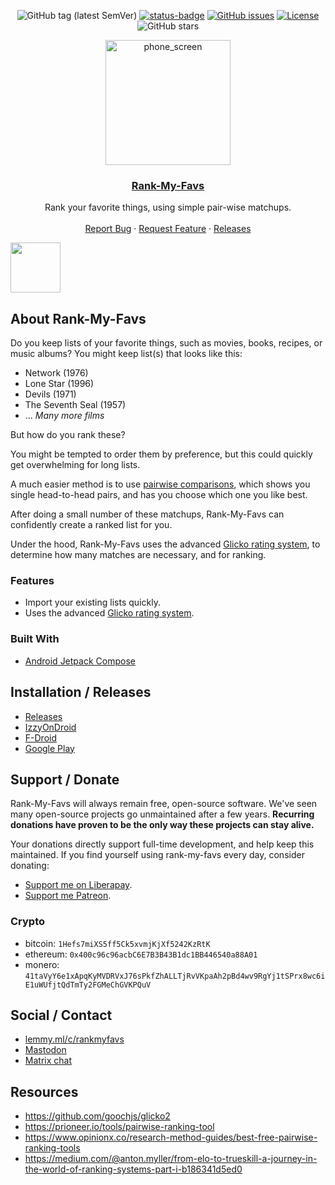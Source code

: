 <div align="center">

![GitHub tag (latest SemVer)](https://img.shields.io/github/tag/dessalines/rank-my-favs.svg)
[![status-badge](https://woodpecker.join-lemmy.org/api/badges/dessalines/rank-my-favs/status.svg)](https://woodpecker.join-lemmy.org/dessalines/rank-my-favs)
[![GitHub issues](https://img.shields.io/github/issues-raw/dessalines/rank-my-favs.svg)](https://github.com/dessalines/rank-my-favs/issues)
[![License](https://img.shields.io/github/license/dessalines/rank-my-favs.svg)](LICENSE)
![GitHub stars](https://img.shields.io/github/stars/dessalines/rank-my-favs?style=social)

</div>

<p align="center">
  <a href="https://github.com/dessalines/rank-my-favs" rel="noopener">
    <img width=200px height=200px src="https://raw.githubusercontent.com/dessalines/rank-my-favs/main/app/src/main/res/mipmap-xxxhdpi/ic_launcher.png" alt="phone_screen" />
  </a>

 <h3 align="center"><a href="https://github.com/dessalines/rank-my-favs">Rank-My-Favs</a></h3>
  <p align="center">
    Rank your favorite things, using simple pair-wise matchups.
    <br />
    <br />
    <a href="https://github.com/dessalines/rank-my-favs/issues">Report Bug</a>
    ·
    <a href="https://github.com/dessalines/rank-my-favs/issues">Request Feature</a>
    ·
    <a href="https://github.com/dessalines/rank-my-favs/releases">Releases</a>
  </p>
  <!-- TODO, get it on these stores -->
  <!-- <p align="center"> -->
    <!-- <a href="https://apt.izzysoft.de/fdroid/index/apk/com.dessalines.rankmyfavs"><img src="https://gitlab.com/IzzyOnDroid/repo/-/raw/master/assets/IzzyOnDroid.png" alt="Get it on IzzyOnDroid" height="80"></a> -->
    <!-- <a href="https://f-droid.org/packages/com.dessalines.thumbkey"><img src="https://fdroid.gitlab.io/artwork/badge/get-it-on.png" alt="Get it on F-Droid" height="80"></a> -->
    <!-- <a href="https://play.google.com/store/apps/details?id=com.dessalines.thumbkey"><img src="https://cdn.rawgit.com/steverichey/google-play-badge-svg/master/img/en_get.svg" height="80"></a> -->
    <a href="https://github.com/dessalines/rank-my-favs/releases/latest"><img src="https://raw.githubusercontent.com/andOTP/andOTP/master/assets/badges/get-it-on-github.png" height="80"></a>
  <!-- </p> -->
</p>

## About Rank-My-Favs

Do you keep lists of your favorite things, such as movies, books, recipes, or music albums? You might keep list(s) that looks like this:

- Network (1976)
- Lone Star (1996)
- Devils (1971)
- The Seventh Seal (1957)
- ... _Many more films_

But how do you rank these?

You might be tempted to order them by preference, but this could quickly get overwhelming for long lists.

A much easier method is to use [pairwise comparisons](https://www.opinionx.co/blog/pairwise-comparison), which shows you single head-to-head pairs, and has you choose which one you like best.

After doing a small number of these matchups, Rank-My-Favs can confidently create a ranked list for you.

Under the hood, Rank-My-Favs uses the advanced [Glicko rating system](https://en.m.wikipedia.org/wiki/Glicko_rating_system), to determine how many matches are necessary, and for ranking.

### Features

- Import your existing lists quickly.
- Uses the advanced [Glicko rating system](https://en.m.wikipedia.org/wiki/Glicko_rating_system).

### Built With

- [Android Jetpack Compose](https://developer.android.com/jetpack/compose)

## Installation / Releases

- [Releases](https://github.com/dessalines/rank-my-favs/releases)
- [IzzyOnDroid](https://apt.izzysoft.de/fdroid/index/apk/com.dessalines.rankmyfavs)
- [F-Droid](https://f-droid.org/en/packages/com.dessalines.rankmyfavs/)
- [Google Play](https://play.google.com/store/apps/details?id=com.dessalines.thumbkey)

## Support / Donate

Rank-My-Favs will always remain free, open-source software. We've seen many open-source projects go unmaintained after a few years. **Recurring donations have proven to be the only way these projects can stay alive.**

Your donations directly support full-time development, and help keep this maintained. If you find yourself using rank-my-favs every day, consider donating:

- [Support me on Liberapay](https://liberapay.com/dessalines).
- [Support me Patreon](https://www.patreon.com/dessalines).

### Crypto

- bitcoin: `1Hefs7miXS5ff5Ck5xvmjKjXf5242KzRtK`
- ethereum: `0x400c96c96acbC6E7B3B43B1dc1BB446540a88A01`
- monero: `41taVyY6e1xApqKyMVDRVxJ76sPkfZhALLTjRvVKpaAh2pBd4wv9RgYj1tSPrx8wc6iE1uWUfjtQdTmTy2FGMeChGVKPQuV`

## Social / Contact

- [lemmy.ml/c/rankmyfavs](https://lemmy.ml/c/rankmyfavs)
- [Mastodon](https://mastodon.social/@dessalines)
- [Matrix chat](https://matrix.to/#/#rank-my-favs:matrix.org)

## Resources

- https://github.com/goochjs/glicko2
- https://prioneer.io/tools/pairwise-ranking-tool
- https://www.opinionx.co/research-method-guides/best-free-pairwise-ranking-tools
- https://medium.com/@anton.myller/from-elo-to-trueskill-a-journey-in-the-world-of-ranking-systems-part-i-b186341d5ed0
